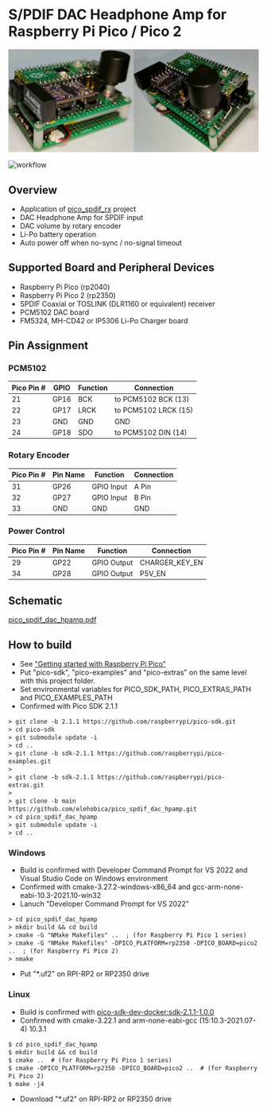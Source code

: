 # S/PDIF DAC Headphone Amp for Raspberry Pi Pico / Pico 2
![banner](doc/pico_spdif_dac_hpamp.jpg)

![workflow](https://github.com/elehobica/pico_spdif_dac_hpamp/actions/workflows/build_actiions.yml/badge.svg)

## Overview
* Application of [pico_spdif_rx](https://github.com/elehobica/pico_spdif_rx/) project
* DAC Headphone Amp for SPDIF input
* DAC volume by rotary encoder
* Li-Po battery operation
* Auto power off when no-sync / no-signal timeout

## Supported Board and Peripheral Devices
* Raspberry Pi Pico (rp2040)
* Raspberry Pi Pico 2 (rp2350)
* SPDIF Coaxial or TOSLINK (DLR1160 or equivalent) receiver
* PCM5102 DAC board
* FM5324, MH-CD42 or IP5306 Li-Po Charger board

## Pin Assignment
### PCM5102
| Pico Pin # | GPIO | Function | Connection |
----|----|----|----
| 21 | GP16 | BCK | to PCM5102 BCK (13) |
| 22 | GP17 | LRCK | to PCM5102 LRCK (15) |
| 23 | GND | GND | GND |
| 24 | GP18 | SDO | to PCM5102 DIN (14) |

### Rotary Encoder
| Pico Pin # | Pin Name | Function | Connection |
----|----|----|----
| 31 | GP26 | GPIO Input | A Pin |
| 32 | GP27 | GPIO Input | B Pin |
| 33 | GND | GND | GND |

### Power Control
| Pico Pin # | Pin Name | Function | Connection |
----|----|----|----
| 29 | GP22 | GPIO Output | CHARGER_KEY_EN |
| 34 | GP28 | GPIO Output | P5V_EN |

## Schematic
[pico_spdif_dac_hpamp.pdf](doc/pico_spdif_dac_hpamp.pdf)

## How to build
* See ["Getting started with Raspberry Pi Pico"](https://datasheets.raspberrypi.org/pico/getting-started-with-pico.pdf)
* Put "pico-sdk", "pico-examples" and "pico-extras" on the same level with this project folder.
* Set environmental variables for PICO_SDK_PATH, PICO_EXTRAS_PATH and PICO_EXAMPLES_PATH
* Confirmed with Pico SDK 2.1.1
```
> git clone -b 2.1.1 https://github.com/raspberrypi/pico-sdk.git
> cd pico-sdk
> git submodule update -i
> cd ..
> git clone -b sdk-2.1.1 https://github.com/raspberrypi/pico-examples.git
>
> git clone -b sdk-2.1.1 https://github.com/raspberrypi/pico-extras.git
> 
> git clone -b main https://github.com/elehobica/pico_spdif_dac_hpamp.git
> cd pico_spdif_dac_hpamp
> git submodule update -i
> cd ..
```
### Windows
* Build is confirmed with Developer Command Prompt for VS 2022 and Visual Studio Code on Windows environment
* Confirmed with cmake-3.27.2-windows-x86_64 and gcc-arm-none-eabi-10.3-2021.10-win32
* Lanuch "Developer Command Prompt for VS 2022"
```
> cd pico_spdif_dac_hpamp
> mkdir build && cd build
> cmake -G "NMake Makefiles" ..  ; (for Raspberry Pi Pico 1 series)
> cmake -G "NMake Makefiles" -DPICO_PLATFORM=rp2350 -DPICO_BOARD=pico2 ..  ; (for Raspberry Pi Pico 2)
> nmake
```
* Put "*.uf2" on RPI-RP2 or RP2350 drive
### Linux
* Build is confirmed with [pico-sdk-dev-docker:sdk-2.1.1-1.0.0]( https://hub.docker.com/r/elehobica/pico-sdk-dev-docker)
* Confirmed with cmake-3.22.1 and arm-none-eabi-gcc (15:10.3-2021.07-4) 10.3.1
```
$ cd pico_spdif_dac_hpamp
$ mkdir build && cd build
$ cmake ..  # (for Raspberry Pi Pico 1 series)
$ cmake -DPICO_PLATFORM=rp2350 -DPICO_BOARD=pico2 ..  # (for Raspberry Pi Pico 2)
$ make -j4
```
* Download "*.uf2" on RPI-RP2 or RP2350 drive